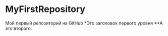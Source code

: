 # MyFirstRepository
Мой первый репозиторий на GitHub
*Это заголовок первого уровня
**А это второго.
